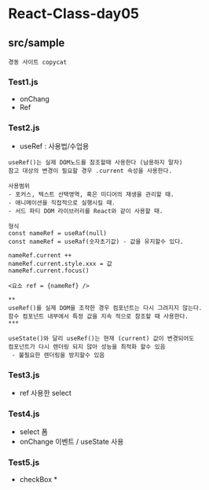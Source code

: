 # React-Class-day05

## src/sample 
```
경동 사이트 copycat
```

### Test1.js
- onChang
- Ref 

### Test2.js
-  useRef : 사용법/수업용
```
useRef()는 실제 DOM노드를 참조할때 사용한다 (남용하지 말자)
참고 대상의 변경이 필요할 경우 .current 속성을 사용한다.

사용범위
- 포커스, 텍스트 선택영역, 혹은 미디어의 재생을 관리할 때.
- 애니메이션을 직접적으로 실행시킬 때.
- 서드 파티 DOM 라이브러리를 React와 같이 사용할 때.

형식
const nameRef = useRaf(null)
const nameRef = useRaf(숫자초기값) - 값을 유지할수 있다.

nameRef.current ++
nameRef.current.style.xxx = 값
nameRef.current.focus()

<요소 ref = {nameRef} />

**
useRef()를 실제 DOM을 조작한 경우 컴포넌트는 다시 그려지지 않는다.
함수 컴포넌트 내부에서 특정 값을 지속 적으로 참조할 때 사용한다.
***

useState()와 달리 useRef()는 현재 (current) 값이 변경되어도
컴포넌트가 다시 렌더링 되지 않아 성능을 최적화 할수 있음
 - 불필요한 렌더링을 방지할수 있음
```

### Test3.js
- ref 사용한 select

### Test4.js
- select 폼 
- onChange 이벤트 / useState 사용

### Test5.js
- checkBox *

